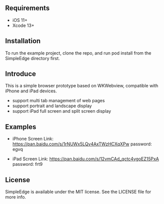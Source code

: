
## Requirements

- iOS 11+
- Xcode 13+


## Installation

To run the example project, clone the repo, and run pod install from the SimpleEdge directory first.


## Introduce

This is a simple browser prototype based on WKWebview, compatible with iPhone and iPad devices.

- support multi tab management of web pages
- support portrait and landscape display
- support iPad full screen and split screen display


## Examples


- iPhone Screen Link: https://pan.baidu.com/s/1rNUWx5LQv4AxTWzHCXqXPw  password: egvq

- iPad Screen Link: https://pan.baidu.com/s/12vmCAd_qctc4vgoEZ15PxA  password: frt9

## License

SimpleEdge is available under the MIT license. See the LICENSE file for more info.



